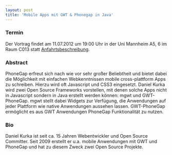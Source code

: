 ```yaml
---
layout: post
title: 'Mobile Apps mit GWT & Phonegap in Java'
---
```


### Termin

Der Vortrag findet am 11.07.2012 um 19:00 Uhr in der Uni Mannheim A5, 6 im Raum C013 statt [Anfahrtsbeschreibung](/getting-there).

### Abstract

PhoneGap erfreut sich nach wie vor sehr großer Beliebtheit und bietet dabei die Möglichkeit mit einfachen Webkenntnissen mobile cross-plattform Apps zu schreiben. Hierzu wird oft Javascript und CSS3 eingesetzt.
Daniel Kurka wird zwei Open Source Frameworks vorstellen, mit denen solche Apps nicht in Javascript sondern in Java erstellt werden können: mgwt und GWT-PhoneGap.
mgwt stellt dabei Widgets zur Verfügung, die Anwendungen auf jeder Plattform wie native Anwendungen aussehen lassen. GWT-PhoneGap ermöglicht es aus GWT Anwendungen PhoneGap Funktionalität zu nutzen.

### Bio

Daniel Kurka ist seit ca. 15 Jahren Webentwickler und Open Source Committer. Seit 2009 erstellt er u.a. mobile Anwendungen mit GWT und PhoneGap und hat zu diesem Zweck zwei Open Source Projekte.
